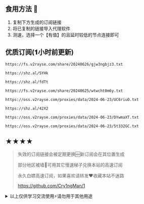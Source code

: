## 食用方法 🍖
1. 复制下方生成的订阅链接
2. 将已复制的链接导入代理软件
3. 测速，选择一个【有值】的且延时较低的节点连接即可

## 优质订阅(𝟏小时前更新)
```
https://fs.v2rayse.com/share/20240626/gjw3ngbjz3.txt
```
```
https://shz.al/5YHk
```
```
https://shz.al/fdTt
```
```
https://fs.v2rayse.com/share/20240625/wtwcht0m6y.txt
```
```
https://oss.v2rayse.com/proxies/data/2024-06-23/UC6riuO.txt
```
```
https://shz.al/42X2
```
```
https://oss.v2rayse.com/proxies/data/2024-06-23/DYwmaXT.txt
```
```
https://oss.v2rayse.com/proxies/data/2024-06-23/5t332GC.txt
```

## ★★★★
> 失效的订阅链接会被定期更换🆕新订阅会在其位置生成
> 
> 部分地区被墙🚫可用其它慢速梯子兑换本站的高速订阅
>
> 永久白嫖高速订阅，如果喜欢请转发❤️收藏本站不迷路
>
> https://github.com/Cry1ngMan/1

<details>
<summary>以上仅供学习交流使用⚡️请勿用于其他用途</summary>

&nbsp;
> [![Star History Chart](https://api.star-history.com/svg?repos=Cry1ngMan/1&type=Date)](https://star-history.com/#Cry1ngMan/1&Date)

[![GitHub stars](https://img.shields.io/github/stars/Cry1ngMan/1.svg?style=social&label=Stars)](https://github.com/Cry1ngMan/1/stargazers)
<img src="https://komarev.com/ghpvc/?username=Cry1ngMan&label=Views&color=0e75b6&style=flat" alt="访问量统计" />

![1610000106040](https://github.com/Cry1ngMan/1/assets/168938778/3532b174-9869-418f-9b54-6eda53a0a483)
</details>

